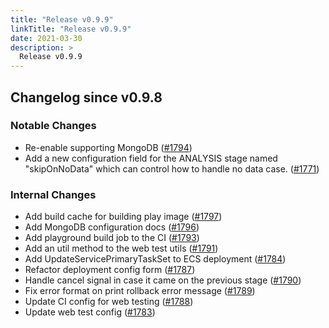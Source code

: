 ```yaml
---
title: "Release v0.9.9"
linkTitle: "Release v0.9.9"
date: 2021-03-30
description: >
  Release v0.9.9
---
```


## Changelog since v0.9.8

### Notable Changes
* Re-enable supporting MongoDB ([#1794](https://github.com/pipe-cd/pipe/pull/1794))
* Add a new configuration field for the ANALYSIS stage named "skipOnNoData" which can control how to handle no data case. ([#1771](https://github.com/pipe-cd/pipe/pull/1771))

### Internal Changes
* Add build cache for building play image ([#1797](https://github.com/pipe-cd/pipe/pull/1797))
* Add MongoDB configuration docs ([#1796](https://github.com/pipe-cd/pipe/pull/1796))
* Add playground build job to the CI ([#1793](https://github.com/pipe-cd/pipe/pull/1793))
* Add an util method to the web test utils ([#1791](https://github.com/pipe-cd/pipe/pull/1791))
* Add UpdateServicePrimaryTaskSet to ECS deployment ([#1784](https://github.com/pipe-cd/pipe/pull/1784))
* Refactor deployment config form ([#1787](https://github.com/pipe-cd/pipe/pull/1787))
* Handle cancel signal in case it came on the previous stage ([#1790](https://github.com/pipe-cd/pipe/pull/1790))
* Fix error format on print rollback error message ([#1789](https://github.com/pipe-cd/pipe/pull/1789))
* Update CI config for web testing ([#1788](https://github.com/pipe-cd/pipe/pull/1788))
* Update web test config ([#1783](https://github.com/pipe-cd/pipe/pull/1783))
